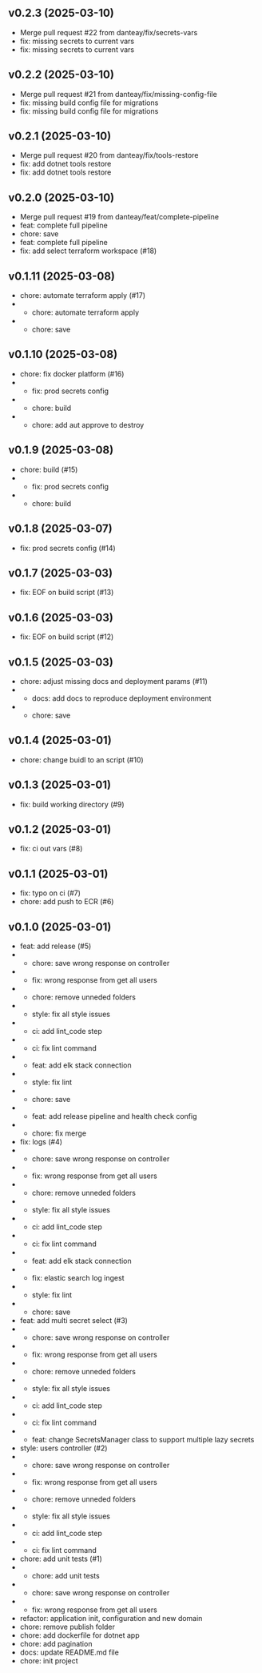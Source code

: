## v0.2.3 (2025-03-10)


- Merge pull request #22 from danteay/fix/secrets-vars
- fix: missing secrets to current vars
- fix: missing secrets to current vars

## v0.2.2 (2025-03-10)


- Merge pull request #21 from danteay/fix/missing-config-file
- fix: missing build config file for migrations
- fix: missing build config file for migrations

## v0.2.1 (2025-03-10)


- Merge pull request #20 from danteay/fix/tools-restore
- fix: add dotnet tools restore
- fix: add dotnet tools restore

## v0.2.0 (2025-03-10)


- Merge pull request #19 from danteay/feat/complete-pipeline
- feat: complete full pipeline
- chore: save
- feat: complete full pipeline
- fix: add select terraform workspace (#18)

## v0.1.11 (2025-03-08)


- chore: automate terraform apply (#17)
- * chore: automate terraform apply
- * chore: save

## v0.1.10 (2025-03-08)


- chore: fix docker platform (#16)
- * fix: prod secrets config
- * chore: build
- * chore: add aut approve to destroy

## v0.1.9 (2025-03-08)


- chore: build (#15)
- * fix: prod secrets config
- * chore: build

## v0.1.8 (2025-03-07)


- fix: prod secrets config (#14)

## v0.1.7 (2025-03-03)


- fix: EOF on build script (#13)

## v0.1.6 (2025-03-03)


- fix: EOF on build script (#12)

## v0.1.5 (2025-03-03)


- chore: adjust missing docs and deployment params (#11)
- * docs: add docs to reproduce deployment environment
- * chore: save

## v0.1.4 (2025-03-01)


- chore: change buidl to an script (#10)

## v0.1.3 (2025-03-01)


- fix: build working directory (#9)

## v0.1.2 (2025-03-01)


- fix: ci out vars (#8)

## v0.1.1 (2025-03-01)


- fix: typo on ci (#7)
- chore: add push to ECR (#6)

## v0.1.0 (2025-03-01)


- feat: add release (#5)
- * chore: save wrong response on controller
- * fix: wrong response from get all users
- * chore: remove unneded folders
- * style: fix all style issues
- * ci: add lint_code step
- * ci: fix lint command
- * feat: add elk stack connection
- * style: fix lint
- * chore: save
- * feat: add release pipeline and health check config
- * chore: fix merge
- fix: logs (#4)
- * chore: save wrong response on controller
- * fix: wrong response from get all users
- * chore: remove unneded folders
- * style: fix all style issues
- * ci: add lint_code step
- * ci: fix lint command
- * feat: add elk stack connection
- * fix: elastic search log ingest
- * style: fix lint
- * chore: save
- feat: add multi secret select (#3)
- * chore: save wrong response on controller
- * fix: wrong response from get all users
- * chore: remove unneded folders
- * style: fix all style issues
- * ci: add lint_code step
- * ci: fix lint command
- * feat: change SecretsManager class to support multiple lazy secrets
- style: users controller (#2)
- * chore: save wrong response on controller
- * fix: wrong response from get all users
- * chore: remove unneded folders
- * style: fix all style issues
- * ci: add lint_code step
- * ci: fix lint command
- chore: add unit tests (#1)
- * chore: add unit tests
- * chore: save wrong response on controller
- * fix: wrong response from get all users
- refactor: application init, configuration and new domain
- chore: remove publish folder
- chore: add dockerfile for dotnet app
- chore: add pagination
- docs: update README.md file
- chore: init project
